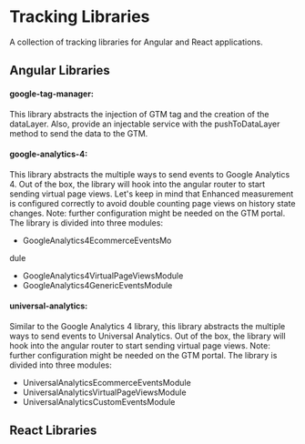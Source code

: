# Tracking Libraries

A collection of tracking libraries for Angular and React applications.

## Angular Libraries

#### google-tag-manager: 
This library abstracts the injection of GTM tag and the creation of the dataLayer. Also, provide an injectable service with the pushToDataLayer method to send the data to the GTM.

#### google-analytics-4: 
This library abstracts the multiple ways to send events to Google Analytics 4. Out of the box, the library will hook into the angular router to start sending virtual page views. Let's keep in mind that Enhanced measurement is configured correctly to avoid double counting page views on history state changes. Note: further configuration might be needed on the GTM portal. The library is divided into three modules:
 - GoogleAnalytics4EcommerceEventsMo
 
 dule
 - GoogleAnalytics4VirtualPageViewsModule
 - GoogleAnalytics4GenericEventsModule

#### universal-analytics:
Similar to the Google Analytics 4 library, this library abstracts the multiple ways to send events to Universal Analytics. Out of the box, the library will hook into the angular router to start sending virtual page views. Note: further configuration might be needed on the GTM portal. The library is divided into three modules:
 - UniversalAnalyticsEcommerceEventsModule
 - UniversalAnalyticsVirtualPageViewsModule
 - UniversalAnalyticsCustomEventsModule

## React Libraries